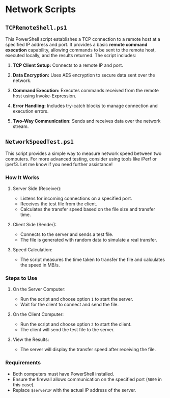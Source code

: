 # Network Scripts

## `TCPRemoteShell.ps1`
This PowerShell script establishes a TCP connection to a remote host at a specified IP address and port. It provides a basic **remote command execution** capability, allowing commands to be sent to the remote host, executed locally, and the results returned. The script includes:

1. **TCP Client Setup:** Connects to a remote IP and port.

2. **Data Encryption:** Uses AES encryption to secure data sent over the network.

3. **Command Execution:** Executes commands received from the remote host using Invoke-Expression.

4. **Error Handling:** Includes try-catch blocks to manage connection and execution errors.

5. **Two-Way Communication:** Sends and receives data over the network stream.

## `NetworkSpeedTest.ps1`
This script provides a simple way to measure network speed between two computers. For more advanced testing, consider using tools like iPerf or iperf3. Let me know if you need further assistance!

### How It Works

1. Server Side (Receiver):
   - Listens for incoming connections on a specified port.
   - Receives the test file from the client.
   - Calculates the transfer speed based on the file size and transfer time.

2. Client Side (Sender):
   - Connects to the server and sends a test file.
   - The file is generated with random data to simulate a real transfer.

3. Speed Calculation:
   - The script measures the time taken to transfer the file and calculates the speed in MB/s.

### Steps to Use
1. On the Server Computer:
   - Run the script and choose option `1` to start the server.
   - Wait for the client to connect and send the file.

2. On the Client Computer:
   - Run the script and choose option `2` to start the client.
   - The client will send the test file to the server.

3. View the Results:
   - The server will display the transfer speed after receiving the file.

### Requirements
- Both computers must have PowerShell installed.
- Ensure the firewall allows communication on the specified port (`5000` in this case).
- Replace `$serverIP` with the actual IP address of the server.